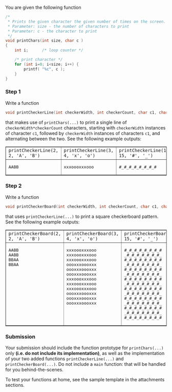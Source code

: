 You are given the following function
```c
/* 
 * Prints the given character the given number of times on the screen.
 * Parameter: size - the number of characters to print 
 * Parameter: c - the character to print 
 */
void printChars(int size, char c ) 
{    
    int i;      /* loop counter */

    /* print character */
    for (int i=0; i<size; i++) {
        printf( "%c", c );        
    }
}
```

### Step 1

Write a function 
```c
void printCheckerLine(int checkerWidth, int checkerCount, char c1, char c2);
```
that makes use of `printChars(...)` to print a single line of `checkerWidth*checkerCount` characters, starting with `checkerWidth` instances of character `c1`, followed by `checkerWidth` instances of characters `c1`, and alternating between the two.  See the following example outputs:

<table width="100%" border="1">
    <tr>
        <td><code>printCheckerLine(2, 2, 'A', 'B')</code></td>
        <td><code>printCheckerLine(3, 4, 'x', 'o')</code></td>
        <td><code>printCheckerLine(1, 15, '#', '_')</code></td>
    </tr>
    <tr>
        <td>
            <pre>AABB</pre>
        </td>
        <td>
            <pre>xxxoooxxxooo</pre>
        </td>
        <td>
            <pre>#_#_#_#_#_#_#_#</pre>
        </td>
    </tr>
</table>
 

### Step 2

Write a function
```c
void printCheckerBoard(int checkerWidth, int checkerCount, char c1, char c2);
```
that uses `printCheckerLine(...)` to print a square checkerboard pattern.  See the following example outputs:

<table width="100%" border="1">
    <tr>
        <td><code>printCheckerBoard(2, 2, 'A', 'B')</code></td>
        <td><code>printCheckerBoard(3, 4, 'x', 'o')</code></td>
        <td><code>printCheckerBoard(1, 15, '#', '_')</code></td>
    </tr>
    <tr valign="top"
    >
        <td>
<pre>AABB
AABB
BBAA
BBAA</pre>
        </td>
        <td>
<pre>xxxoooxxxooo
xxxoooxxxooo
xxxoooxxxooo
oooxxxoooxxx
oooxxxoooxxx
oooxxxoooxxx
xxxoooxxxooo
xxxoooxxxooo
xxxoooxxxooo
oooxxxoooxxx
oooxxxoooxxx
oooxxxoooxxx</pre>
        </td>
        <td>
<pre>#_#_#_#_#_#_#_#
_#_#_#_#_#_#_#_
#_#_#_#_#_#_#_#
_#_#_#_#_#_#_#_
#_#_#_#_#_#_#_#
_#_#_#_#_#_#_#_
#_#_#_#_#_#_#_#
_#_#_#_#_#_#_#_
#_#_#_#_#_#_#_#
_#_#_#_#_#_#_#_
#_#_#_#_#_#_#_#
_#_#_#_#_#_#_#_
#_#_#_#_#_#_#_#
_#_#_#_#_#_#_#_
#_#_#_#_#_#_#_#</pre>
        </td>
    </tr>
</table>

### Submission

Your submission should include the function prototype for `printChars(...)` only **(i.e. do not include its implementation)**, as well as the implementation of your two added functions `printCheckerLine(...)` and `printCheckerBoard(...)`.  Do not include a `main` function: that will be handled for you behind-the-scenes.

To test your functions at home, see the sample template in the attachments sections.